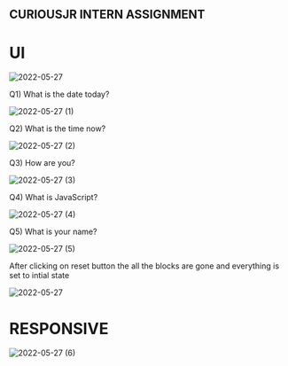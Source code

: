 ## CURIOUSJR INTERN ASSIGNMENT


# UI
![2022-05-27](https://user-images.githubusercontent.com/56127597/170730579-6b6cf0a7-1de7-496c-8666-88016357ee51.png)

Q1) What is the date today?

![2022-05-27 (1)](https://user-images.githubusercontent.com/56127597/170730785-23e3ddb9-3353-4228-be19-ffb7bf2b96c0.png)

Q2) What is the time now?

![2022-05-27 (2)](https://user-images.githubusercontent.com/56127597/170730842-b2d041e9-0eea-41ee-8524-04a01523ab36.png)

Q3) How are you?

![2022-05-27 (3)](https://user-images.githubusercontent.com/56127597/170730876-22fc2634-4106-4510-957e-52feecc5f1c4.png)

Q4) What is JavaScript?

![2022-05-27 (4)](https://user-images.githubusercontent.com/56127597/170730897-205462dc-ea1a-4a4d-956a-72fd81eb31d2.png)

Q5) What is your name?

![2022-05-27 (5)](https://user-images.githubusercontent.com/56127597/170730902-f7fceaeb-68e9-40ee-b242-d6b396372533.png)

After clicking on reset button the all the blocks are gone and everything is set to intial state

![2022-05-27](https://user-images.githubusercontent.com/56127597/170730579-6b6cf0a7-1de7-496c-8666-88016357ee51.png)

# RESPONSIVE

![2022-05-27 (6)](https://user-images.githubusercontent.com/56127597/170731860-c1c6ca7c-0d5e-4776-88b4-46eb98c0e4b1.png)

